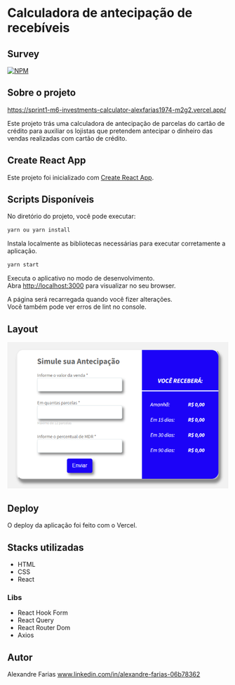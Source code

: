 # Calculadora de antecipação de recebíveis

## Survey

[![NPM](https://img.shields.io/npm/l/react)](https://github.com/alexfarias1974/sprint1-m6-investments-calculator-alexfarias1974/blob/main/LICENCE)

## Sobre o projeto

https://sprint1-m6-investments-calculator-alexfarias1974-m2g2.vercel.app/

Este projeto trás uma calculadora de antecipação de parcelas do cartão de crédito para auxiliar os lojistas que pretendem antecipar o dinheiro das vendas realizadas com cartão de crédito.

## Create React App

Este projeto foi inicializado com [Create React App](https://github.com/facebook/create-react-app).

## Scripts Disponíveis

No diretório do projeto, você pode executar:

```bash
yarn ou yarn install
```
Instala localmente as bibliotecas necessárias para executar corretamente a aplicação.

```bash
yarn start
```

Executa o aplicativo no modo de desenvolvimento.\
Abra [http://localhost:3000](http://localhost:3000) para visualizar no seu browser.

A página será recarregada quando você fizer alterações.\
Você também pode ver erros de lint no console.

## Layout

![WEB](https://github.com/alexfarias1974/sprint1-m6-investments-calculator-alexfarias1974/blob/main/investment-calculator/investments_calculator.png)

## Deploy

O deploy da aplicação foi feito com o Vercel.

## Stacks utilizadas

- HTML
- CSS
- React

### Libs

- React Hook Form
- React Query
- React Router Dom
- Axios

## Autor

Alexandre Farias
www.linkedin.com/in/alexandre-farias-06b78362

